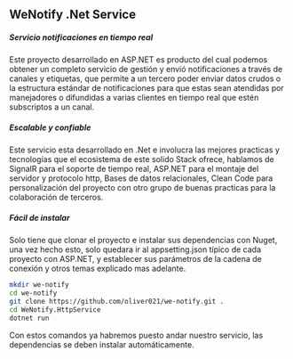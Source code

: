 ## WeNotify .Net Service

##### Servicio notificaciones en tiempo real

Este proyecto desarrollado en ASP.NET es producto del cual podemos obtener un completo servicio de gestión y envió notificaciones a través de canales y etiquetas, que permite a un tercero poder enviar datos crudos o la estructura estándar de notificaciones para que estas sean atendidas por manejadores o difundidas a varias clientes en tiempo real que estén subscriptos a un canal.



##### Escalable y confiable

Este servicio esta desarrollado en .Net e involucra las mejores practicas y tecnologías que el ecosistema de este solido Stack ofrece, hablamos de SignalR para el soporte de tiempo real, ASP.NET para el montaje del servidor y protocolo http, Bases de datos relacionales, Clean Code para personalización del proyecto con otro grupo de buenas practicas para la colaboración de terceros.



##### Fácil de instalar

Solo tiene que clonar el proyecto e instalar sus dependencias con Nuget, una vez hecho esto, solo quedara ir al appsetting.json típico de cada proyecto con ASP.NET, y establecer sus parámetros de la cadena de conexión y otros temas explicado mas adelante.

```bash
mkdir we-notify
cd we-notify
git clone https://github.com/oliver021/we-notify.git .
cd WeNotify.HttpService
dotnet run
```

Con estos comandos ya habremos puesto andar nuestro servicio, las dependencias se deben instalar automáticamente. 